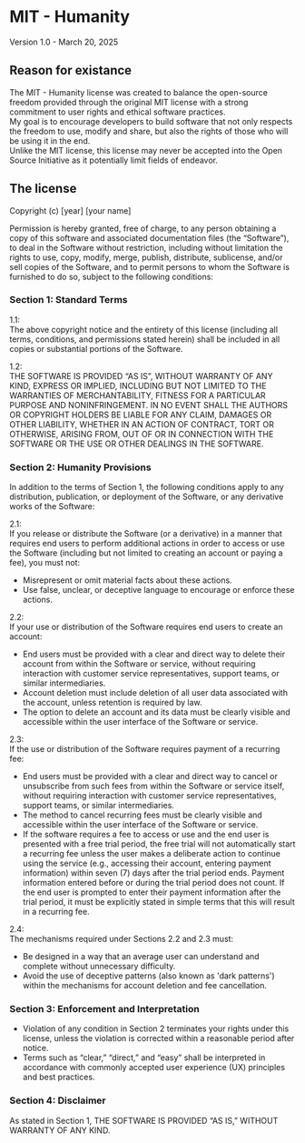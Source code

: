 # MIT - Humanity
Version 1.0 - March 20, 2025  

## Reason for existance
The MIT - Humanity license was created to balance the open-source freedom provided through the original MIT license with a strong commitment to user rights and ethical software practices.  
My goal is to encourage developers to build software that not only respects the freedom to use, modify and share, but also the rights of those who will be using it in the end.  
Unlike the MIT license, this license may never be accepted into the Open Source Initiative as it potentially limit fields of endeavor.  

## The license
Copyright (c) [year] [your name]

Permission is hereby granted, free of charge, to any person obtaining a copy of this software and associated documentation files (the “Software”), to deal in the Software without restriction, including without limitation the rights to use, copy, modify, merge, publish, distribute, sublicense, and/or sell copies of the Software, and to permit persons to whom the Software is furnished to do so, subject to the following conditions:  

### Section 1: Standard Terms  

1.1:  
The above copyright notice and the entirety of this license (including all terms, conditions, and permissions stated herein) shall be included in all copies or substantial portions of the Software.  

1.2:  
THE SOFTWARE IS PROVIDED “AS IS”, WITHOUT WARRANTY OF ANY KIND, EXPRESS OR IMPLIED, INCLUDING BUT NOT LIMITED TO THE WARRANTIES OF MERCHANTABILITY, FITNESS FOR A PARTICULAR PURPOSE AND NONINFRINGEMENT. IN NO EVENT SHALL THE AUTHORS OR COPYRIGHT HOLDERS BE LIABLE FOR ANY CLAIM, DAMAGES OR OTHER LIABILITY, WHETHER IN AN ACTION OF CONTRACT, TORT OR OTHERWISE, ARISING FROM, OUT OF OR IN CONNECTION WITH THE SOFTWARE OR THE USE OR OTHER DEALINGS IN THE SOFTWARE.  

### Section 2: Humanity Provisions  
In addition to the terms of Section 1, the following conditions apply to any distribution, publication, or deployment of the Software, or any derivative works of the Software:  

2.1:  
If you release or distribute the Software (or a derivative) in a manner that requires end users to perform additional actions in order to access or use the Software (including but not limited to creating an account or paying a fee), you must not:  
* Misrepresent or omit material facts about these actions.
* Use false, unclear, or deceptive language to encourage or enforce these actions.

2.2:  
If your use or distribution of the Software requires end users to create an account:  
* End users must be provided with a clear and direct way to delete their account from within the Software or service, without requiring interaction with customer service representatives, support teams, or similar intermediaries.
* Account deletion must include deletion of all user data associated with the account, unless retention is required by law.
* The option to delete an account and its data must be clearly visible and accessible within the user interface of the Software or service.

2.3:  
If the use or distribution of the Software requires payment of a recurring fee:  
* End users must be provided with a clear and direct way to cancel or unsubscribe from such fees from within the Software or service itself, without requiring interaction with customer service representatives, support teams, or similar intermediaries.
* The method to cancel recurring fees must be clearly visible and accessible within the user interface of the Software or service.
* If the software requires a fee to access or use and the end user is presented with a free trial period, the free trial will not automatically start a recurring fee unless the user makes a deliberate action to continue using the service (e.g., accessing their account, entering payment information) within seven (7) days after the trial period ends. Payment information entered before or during the trial period does not count. If the end user is prompted to enter their payment information after the trial period, it must be explicitly stated in simple terms that this will result in a recurring fee.

2.4:  
The mechanisms required under Sections 2.2 and 2.3 must:  
* Be designed in a way that an average user can understand and complete without unnecessary difficulty.
* Avoid the use of deceptive patterns (also known as 'dark patterns') within the mechanisms for account deletion and fee cancellation.
  
### Section 3: Enforcement and Interpretation  
* Violation of any condition in Section 2 terminates your rights under this license, unless the violation is corrected within a reasonable period after notice.
* Terms such as “clear,” “direct,” and “easy” shall be interpreted in accordance with commonly accepted user experience (UX) principles and best practices.

### Section 4: Disclaimer  
As stated in Section 1, THE SOFTWARE IS PROVIDED “AS IS,” WITHOUT WARRANTY OF ANY KIND.  
